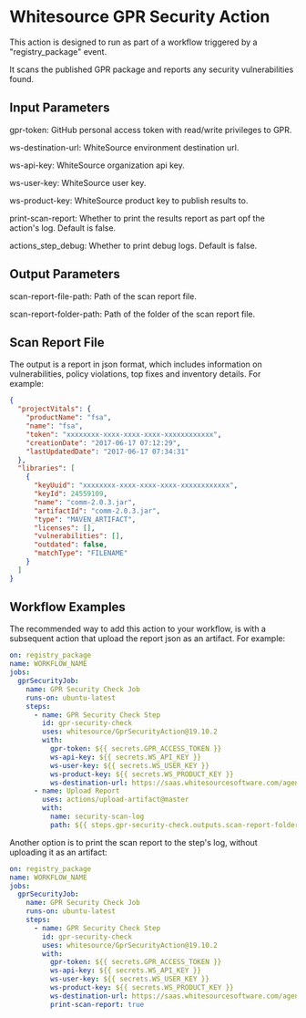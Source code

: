 # Whitesource GPR Security Action
This action is designed to run as part of a workflow triggered by a "registry_package" event.

It scans the published GPR package and reports any security vulnerabilities found.

## Input Parameters
gpr-token: GitHub personal access token with read/write privileges to GPR.

ws-destination-url: WhiteSource environment destination url.

ws-api-key: WhiteSource organization api key.

ws-user-key: WhiteSource user key.

ws-product-key: WhiteSource product key to publish results to.

print-scan-report: Whether to print the results report as part opf the action's log. Default is false.

actions_step_debug: Whether to print debug logs. Default is false.


## Output Parameters
scan-report-file-path: Path of the scan report file.

scan-report-folder-path: Path of the folder of the scan report file.


## Scan Report File
The output is a report in json format, which includes information on vulnerabilities, policy violations, top fixes and inventory details. For example:
```json
{
  "projectVitals": {
    "productName": "fsa",
    "name": "fsa",
    "token": "xxxxxxxx-xxxx-xxxx-xxxx-xxxxxxxxxxxx",
    "creationDate": "2017-06-17 07:12:29",
    "lastUpdatedDate": "2017-06-17 07:34:31"
  },
  "libraries": [
    {
      "keyUuid": "xxxxxxxx-xxxx-xxxx-xxxx-xxxxxxxxxxxx",
      "keyId": 24559109,
      "name": "comm-2.0.3.jar",
      "artifactId": "comm-2.0.3.jar",
      "type": "MAVEN_ARTIFACT",
      "licenses": [],
      "vulnerabilities": [],
      "outdated": false,
      "matchType": "FILENAME"
    }
  ]
}
```

## Workflow Examples
The recommended way to add this action to your workflow, is with a subsequent action that upload the report json as an artifact. For example:
```yaml
on: registry_package
name: WORKFLOW_NAME
jobs:
  gprSecurityJob:
    name: GPR Security Check Job
    runs-on: ubuntu-latest
    steps:
      - name: GPR Security Check Step
        id: gpr-security-check
        uses: whitesource/GprSecurityAction@19.10.2
        with:
          gpr-token: ${{ secrets.GPR_ACCESS_TOKEN }}
          ws-api-key: ${{ secrets.WS_API_KEY }}
          ws-user-key: ${{ secrets.WS_USER_KEY }}
          ws-product-key: ${{ secrets.WS_PRODUCT_KEY }}
          ws-destination-url: https://saas.whitesourcesoftware.com/agent
      - name: Upload Report
        uses: actions/upload-artifact@master
        with:
          name: security-scan-log
          path: ${{ steps.gpr-security-check.outputs.scan-report-folder-path }}
```

Another option is to print the scan report to the step's log, without uploading it as an artifact:
```yaml
on: registry_package
name: WORKFLOW_NAME
jobs:
  gprSecurityJob:
    name: GPR Security Check Job
    runs-on: ubuntu-latest
    steps:
      - name: GPR Security Check Step
        id: gpr-security-check
        uses: whitesource/GprSecurityAction@19.10.2
        with:
          gpr-token: ${{ secrets.GPR_ACCESS_TOKEN }}
          ws-api-key: ${{ secrets.WS_API_KEY }}
          ws-user-key: ${{ secrets.WS_USER_KEY }}
          ws-product-key: ${{ secrets.WS_PRODUCT_KEY }}
          ws-destination-url: https://saas.whitesourcesoftware.com/agent
          print-scan-report: true
```

